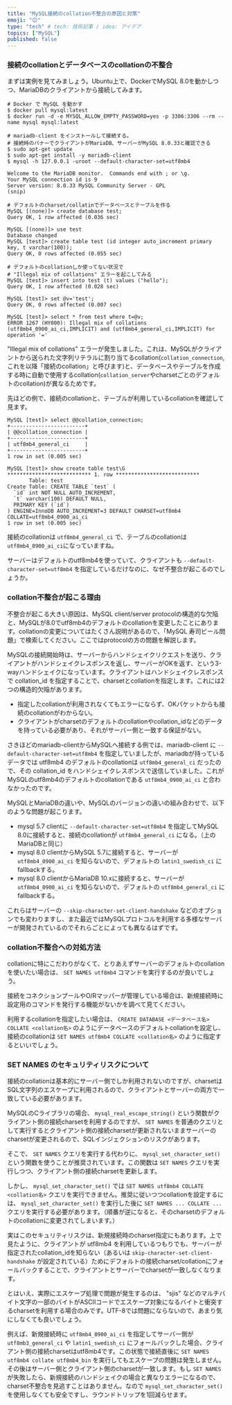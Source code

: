 ```yaml
---
title: "MySQL接続のcollation不整合の原因と対策"
emoji: "😊"
type: "tech" # tech: 技術記事 / idea: アイデア
topics: ["MySQL"]
published: false
---
```


### 接続のcollationとデータベースのcollationの不整合

まずは実例を見てみましょう。Ubuntu上で、DockerでMySQL 8.0を動かしつつ、MariaDBのクライアントから接続してみます。

```
# Docker で MySQL を動かす
$ docker pull mysql:latest
$ docker run -d -e MYSQL_ALLOW_EMPTY_PASSWORD=yes -p 3306:3306 --rm --name mysql mysql:latest

# mariadb-client をインストールして接続する。
# 接続時のバナーでクライアントがMariaDB、サーバーがMySQL 8.0.33と確認できる
$ sudo apt-get update
$ sudo apt-get install -y mariadb-client
$ mysql -h 127.0.0.1 -uroot --default-character-set=utf8mb4

Welcome to the MariaDB monitor.  Commands end with ; or \g.
Your MySQL connection id is 9
Server version: 8.0.33 MySQL Community Server - GPL
(snip)

# デフォルトのcharset/collatinでデータベースとテーブルを作る
MySQL [(none)]> create database test;
Query OK, 1 row affected (0.036 sec)

MySQL [(none)]> use test
Database changed
MySQL [test]> create table test (id integer auto_increment primary key, t varchar(100));
Query OK, 0 rows affected (0.055 sec)

# デフォルトのcollationしか使ってない状況で
# "Illegal mix of collations" エラーを起こしてみる
MySQL [test]> insert into test (t) values ("hello");
Query OK, 1 row affected (0.028 sec)

MySQL [test]> set @v='test';
Query OK, 0 rows affected (0.007 sec)

MySQL [test]> select * from test where t=@v;
ERROR 1267 (HY000): Illegal mix of collations (utf8mb4_0900_ai_ci,IMPLICIT) and (utf8mb4_general_ci,IMPLICIT) for operation '='
```

"Illegal mix of collations" エラーが発生しました。これは、MySQLがクライアントから送られた文字列リテラルに割り当てるcollation(`collation_connection`, これを以降「接続のcollation」と呼びます)と、データベースやテーブルを作成する時に自動で使用するcollation(`collation_server`やcharsetごとのデフォルトのcollation)が異なるためです。

先ほどの例で、接続のcollationと、テーブルが利用しているcollationを確認して見ます。

```
MySQL [test]> select @@collation_connection;
+------------------------+
| @@collation_connection |
+------------------------+
| utf8mb4_general_ci     |
+------------------------+
1 row in set (0.005 sec)

MySQL [test]> show create table test\G
*************************** 1. row ***************************
       Table: test
Create Table: CREATE TABLE `test` (
  `id` int NOT NULL AUTO_INCREMENT,
  `t` varchar(100) DEFAULT NULL,
  PRIMARY KEY (`id`)
) ENGINE=InnoDB AUTO_INCREMENT=3 DEFAULT CHARSET=utf8mb4 COLLATE=utf8mb4_0900_ai_ci
1 row in set (0.005 sec)
```

接続のcollationは `utf8mb4_general_ci` で、テーブルのcollationは`utf8mb4_0900_ai_ci`になっていますね。

サーバーはデフォルトのutf8mb4を使っていて、クライアントも `--default-character-set=utf8mb4` を指定しているだけなのに、なぜ不整合が起こるのでしょうか。


### collation不整合が起こる理由

不整合が起こる大きい原因は、MySQL client/server protocolの構造的な欠陥と、MySQLが8.0でutf8mb4のデフォルトのcollationを変更したことにあります。collationの変更についてはたくさん説明があるので、「MySQL 寿司ビール問題」で検索してください。ここではprotocolの方の問題を解説します。

MySQLの接続開始時は、サーバーからハンドシェイクリクエストを送り、クライアントがハンドシェイクレスポンスを返し、サーバーがOKを返す、という3-wayハンドシェイクになっています。クライアントはハンドシェイクレスポンスで collation_id を指定することで、charsetとcollationを指定します。これには2つの構造的欠陥があります。

- 指定したcollationが利用されなくてもエラーにならず、OKパケットからも接続のcollationがわからない。
- クライアントがcharsetのデフォルトのcollationやcollation_idなどのデータを持っている必要があり、それがサーバー側と一致する保証がない。

さきほどのmariadb-clientからMySQLへ接続する例では、mariadb-client に `--default-character-set=utf8mb4` を指定していましたが、mariadbが持っているデータでは utf8mb4 のデフォルトのcollationは `utf8mb4_general_ci` だったので、その collation_id をハンドシェイクレスポンスで送信していました。これがMySQLのutf8mb4のデフォルトのcollationである `utf8mb4_0900_ai_ci` と合わなかったのです。

MySQLとMariaDBの違いや、MySQLのバージョンの違いの組み合わせで、以下のような問題が起こります。

- mysql 5.7 clientに `--default-character-set=utf8mb4` を指定してMySQL 8.0に接続すると、接続のcollationが `utf8mb4_general_ci` になる。（上のMariaDBと同じ）
- mysql 8.0 clientからMySQL 5.7に接続すると、サーバーが `utf8mb4_0900_ai_ci` を知らないので、デフォルトの `latin1_swedish_ci` にfallbackする。
- mysql 8.0 clientからMariaDB 10.xに接続すると、サーバーが `utf8mb4_0900_ai_ci` を知らないので、デフォルトの `utf8mb4_general_ci` にfallbackする。

これらはサーバーの `--skip-character-set-client-handshake` などのオプションでも変わりますし、また最近ではMySQLプロトコルを利用する多様なサーバーが開発されているのでそれらごとによっても異なるはずです。

### collation不整合への対処方法

collationに特にこだわりがなくて、とりあえずサーバーのデフォルトのcollationを使いたい場合は、 `SET NAMES utf8mb4` コマンドを実行するのが良いでしょう。

接続をコネクションプールやO/Rマッパーが管理している場合は、新規接続時に設定用のコマンドを発行する機能がないかを調べて見てください。

利用するcollationを指定したい場合は、 `CREATE DATABASE <データベース名> COLLATE <collation名>` のようにデータベースのデフォルトcollationを設定し、接続のcollationは `SET NAMES utf8mb4 COLLATE <collation名>` のように指定するといいでしょう。

### SET NAMES のセキュリティリスクについて

接続のcollationは基本的にサーバー側でしか利用されないのですが、charsetはSQL文字列のエスケープに利用されるので、クライアントとサーバーの両方で一致している必要があります。

MySQLのCライブラリの場合、 `mysql_real_escape_string()` という関数がクライアント側の接続charsetを利用するのですが、 `SET NAMES` を普通のクエリとして実行するとクライアント側の接続charsetが更新されないままサーバーのcharsetが変更されるので、SQLインジェクションのリスクがあります。

そこで、 `SET NAMES` クエリを実行する代わりに、 `mysql_set_character_set()` という関数を使うことが推奨されています。この関数は `SET NAMES` クエリを実行しつつ、クライアント側の接続charsetを更新します。

しかし、 `mysql_set_character_set()` では `SET NAMES utf8mb4 COLLATE <collation名>` クエリを実行できません。推奨に従いつつcollationを設定するには、 `mysql_set_character_set()` を実行した後に `SET NAMES ... COLLATE ...` クエリを実行する必要があります。（順番が逆になると、そのcharsetのデフォルトのcollationに変更されてしまいます。）

実はこのセキュリティリスクは、新規接続時のcharset指定にもあります。上で見たように、クライアントが utf8mb4 を利用しているつもりでも、サーバーが指定されたcollation_idを知らない（あるいは `skip-character-set-client-handshake` が設定されている）ためにデフォルトの接続charset/collationにフォールバックすることで、クライアントとサーバーでcharsetが一致しなくなります。

とはいえ、実際にエスケープ処理で問題が発生するのは、 "sjis" などのマルチバイト文字の一部のバイトがASCIIコードでエスケープ対象になるバイトと衝突するcharsetを利用する場合のみです。UTF-8では問題にならないので、あまり気にしなくても良いでしょう。

例えば、新規接続時に `utf8mb4_0900_ai_ci` を指定してサーバー側が `utf8mb3_general_ci` や `latin1_swedish_ci` にフォールバックした場合、クライアント側の接続charsetはutf8mb4です。この状態で接続直後に `SET NAMES utf8mb4 collate utf8mb4_bin` を実行してもエスケープの問題は発生しません。その後はサーバー側とクライアント側のcharsetが一致します。もし `SET NAMES` が失敗したら、新規接続のハンドシェイクの場合と異なりエラーになるので、charset不整合を見逃すことはありません。なので `mysql_set_character_set()` を使用しなくても安全ですし、ラウンドトリップを1回減らせます。
